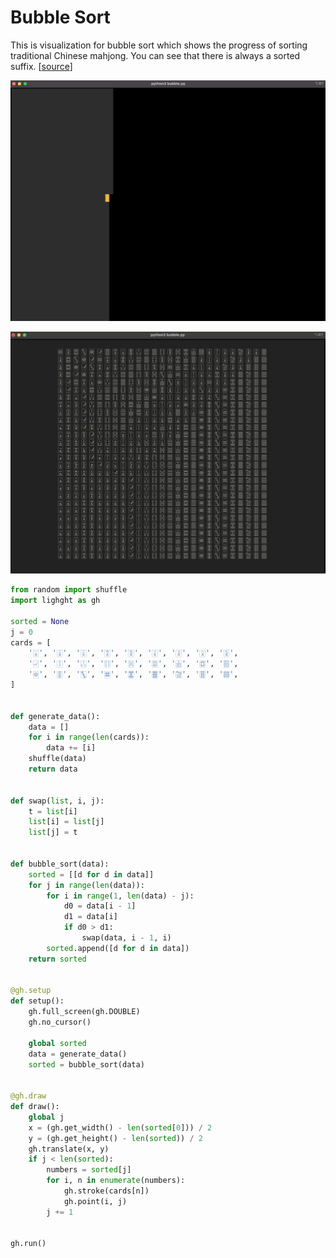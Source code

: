 # Bubble Sort

This is visualization for bubble sort which shows the progress of sorting traditional Chinese mahjong. You can see that there is always a sorted suffix. [[source](../../examples/bubble.py)]

![bubble](https://raw.githubusercontent.com/charming-art/public-files/master/example_bubble.gif)

![bubble](https://raw.githubusercontent.com/charming-art/public-files/master/example_bubble.png)

```py
from random import shuffle
import lighght as gh

sorted = None
j = 0
cards = [
    '🀇', '🀈', '🀉', '🀊', '🀋', '🀌', '🀍', '🀎', '🀏',
    '🀐', '🀑', '🀒', '🀓', '🀔', '🀕', '🀖', '🀗', '🀘',
    '🀙', '🀚', '🀛', '🀜', '🀝', '🀞', '🀟', '🀠', '🀡',
]


def generate_data():
    data = []
    for i in range(len(cards)):
        data += [i]
    shuffle(data)
    return data


def swap(list, i, j):
    t = list[i]
    list[i] = list[j]
    list[j] = t


def bubble_sort(data):
    sorted = [[d for d in data]]
    for j in range(len(data)):
        for i in range(1, len(data) - j):
            d0 = data[i - 1]
            d1 = data[i]
            if d0 > d1:
                swap(data, i - 1, i)
        sorted.append([d for d in data])
    return sorted


@gh.setup
def setup():
    gh.full_screen(gh.DOUBLE)
    gh.no_cursor()

    global sorted
    data = generate_data()
    sorted = bubble_sort(data)


@gh.draw
def draw():
    global j
    x = (gh.get_width() - len(sorted[0])) / 2
    y = (gh.get_height() - len(sorted)) / 2
    gh.translate(x, y)
    if j < len(sorted):
        numbers = sorted[j]
        for i, n in enumerate(numbers):
            gh.stroke(cards[n])
            gh.point(i, j)
        j += 1


gh.run()
```
